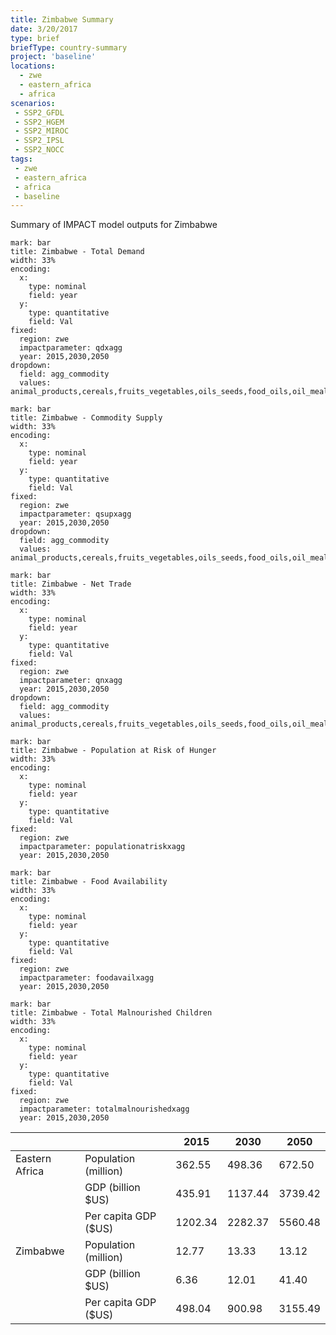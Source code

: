 ```yaml
---
title: Zimbabwe Summary
date: 3/20/2017
type: brief
briefType: country-summary
project: 'baseline'
locations:
  - zwe
  - eastern_africa
  - africa
scenarios:
 - SSP2_GFDL
 - SSP2_HGEM
 - SSP2_MIROC
 - SSP2_IPSL
 - SSP2_NOCC
tags:
 - zwe
 - eastern_africa
 - africa
 - baseline
---
```

Summary of IMPACT model outputs for Zimbabwe

```chart
mark: bar
title: Zimbabwe - Total Demand
width: 33%
encoding:
  x:
    type: nominal
    field: year
  y:
    type: quantitative
    field: Val
fixed:
  region: zwe
  impactparameter: qdxagg
  year: 2015,2030,2050
dropdown:
  field: agg_commodity
  values: animal_products,cereals,fruits_vegetables,oils_seeds,food_oils,oil_meals,other,pulses,roots_tubers,sugar
```

```chart
mark: bar
title: Zimbabwe - Commodity Supply
width: 33%
encoding:
  x:
    type: nominal
    field: year
  y:
    type: quantitative
    field: Val
fixed:
  region: zwe
  impactparameter: qsupxagg
  year: 2015,2030,2050
dropdown:
  field: agg_commodity
  values: animal_products,cereals,fruits_vegetables,oils_seeds,food_oils,oil_meals,other,pulses,roots_tubers,sugar
```

```chart
mark: bar
title: Zimbabwe - Net Trade
width: 33%
encoding:
  x:
    type: nominal
    field: year
  y:
    type: quantitative
    field: Val
fixed:
  region: zwe
  impactparameter: qnxagg
  year: 2015,2030,2050
dropdown:
  field: agg_commodity
  values: animal_products,cereals,fruits_vegetables,oils_seeds,food_oils,oil_meals,other,pulses,roots_tubers,sugar
```

```chart
mark: bar
title: Zimbabwe - Population at Risk of Hunger
width: 33%
encoding:
  x:
    type: nominal
    field: year
  y:
    type: quantitative
    field: Val
fixed:
  region: zwe
  impactparameter: populationatriskxagg
  year: 2015,2030,2050
```

```chart
mark: bar
title: Zimbabwe - Food Availability
width: 33%
encoding:
  x:
    type: nominal
    field: year
  y:
    type: quantitative
    field: Val
fixed:
  region: zwe
  impactparameter: foodavailxagg
  year: 2015,2030,2050
```

```chart
mark: bar
title: Zimbabwe - Total Malnourished Children
width: 33%
encoding:
  x:
    type: nominal
    field: year
  y:
    type: quantitative
    field: Val
fixed:
  region: zwe
  impactparameter: totalmalnourishedxagg
  year: 2015,2030,2050
```

|   |   | 2015 | 2030 | 2050 |
|---|---|---|---|---|
| Eastern Africa | Population (million) | 362.55 | 498.36 | 672.50 |
|  | GDP (billion $US) | 435.91 | 1137.44 | 3739.42 |
|  | Per capita GDP ($US) | 1202.34 | 2282.37 | 5560.48 |
| Zimbabwe | Population (million) | 12.77 | 13.33 | 13.12 |
|  | GDP (billion $US) | 6.36 | 12.01 | 41.40 |
|  | Per capita GDP ($US) | 498.04| 900.98| 3155.49|